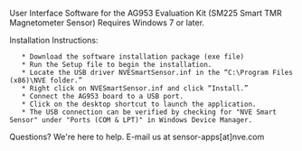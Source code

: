 User Interface Software for the AG953 Evaluation Kit (SM225 Smart TMR Magnetometer Sensor) Requires Windows 7 or later.

Installation Instructions:

       * Download the software installation package (exe file)
       * Run the Setup file to begin the installation.
       * Locate the USB driver NVESmartSensor.inf in the “C:\Program Files (x86)\NVE folder.”
       * Right click on NVESmartSensor.inf and click “Install.”
       * Connect the AG953 board to a USB port.
       * Click on the desktop shortcut to launch the application.
       * The USB connection can be verified by checking for "NVE Smart Sensor" under "Ports (COM & LPT)" in Windows Device Manager.

Questions? We're here to help. E-mail us at sensor-apps[at]nve.com
